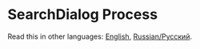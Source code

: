 # SearchDialog Process

Read this in other languages: [English](SearchDialog.md), [Russian/Русский](SearchDialog.ru.md).
